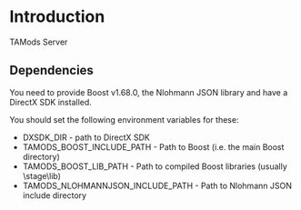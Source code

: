 # Introduction 
TAMods Server

## Dependencies

You need to provide Boost v1.68.0, the Nlohmann JSON library and have a DirectX SDK installed.

You should set the following environment variables for these:
- DXSDK_DIR - path to DirectX SDK
- TAMODS_BOOST_INCLUDE_PATH - Path to Boost (i.e. the main Boost directory)
- TAMODS_BOOST_LIB_PATH  - Path to compiled Boost libraries (usually <Boost dir>\stage\lib)
- TAMODS_NLOHMANNJSON_INCLUDE_PATH - Path to Nlohmann JSON include directory